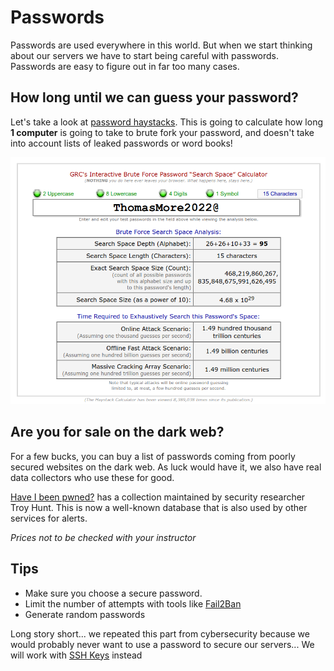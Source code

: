 # Passwords

Passwords are used everywhere in this world. But when we start thinking about our servers we have to start being careful with passwords.
Passwords are easy to figure out in far too many cases.

## How long until we can guess your password?

Let's take a look at [password haystacks](https://www.grc.com/%5Chaystack.htm). This is going to calculate how long **1 computer** is going to take to brute fork your password, and doesn't take into account lists of leaked passwords or word books!

![haystack](./haystack.png)

## Are you for sale on the dark web?

For a few bucks, you can buy a list of passwords coming from poorly secured websites on the dark web. As luck would have it, we also have real data collectors who use these for good.

[Have I been pwned?](https://haveibeenpwned.com/) has a collection maintained by security researcher Troy Hunt. This is now a well-known database that is also used by other services for alerts.

_Prices not to be checked with your instructor_

## Tips

- Make sure you choose a secure password.
- Limit the number of attempts with tools like [Fail2Ban](https://www.fail2ban.org/)
- Generate random passwords

Long story short... we repeated this part from cybersecurity because we would probably never want to use a password to secure our servers...
We will work with [SSH Keys](/security/ssh-keys) instead
